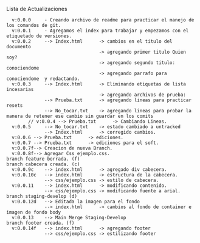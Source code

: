 Lista de Actualizaciones

      v:0.0.0     - Creando archivo de readme para practicar el manejo de los comandos de git.
      v:0.0.1     - Agregamos el index para trabajar y empezamos con el etiquetado de versiones.
      v:0.0.2     --> Index.html      -> cambios en el titulo del documento
                                      -> agregando primer titulo Quien soy?
                                      -> agregando segundo titulo:    conociendome
                                      -> agregando parrafo para conociendome  y redactando. 
      v:0.0.3     --> Index.html      -> Eliminando etiquetas de lista incesarias
                                      -> agregando archivos de prueba:
                  --> Prueba.txt      -> agregando lineas para practicar resets
                  --> No_tocar.txt    -> agregando lineas para probar la  manera de retener ese cambio sin guardar en los comits
            // v:0.0.4 --> Prueba.txt      -> Cambiando Lineas.
      v:0.0.5     --> No_tocar.txt    -> estado cambiado a untracked
                  --> Index.html      -> corregido cambios.
      v:0.0.6 --> Prueba.txt      -> ediciones.
      v:0.0.7 --> Prueba.txt      -> ediciones para el soft.
      v:0.0.7f--> Creacion de nueva Branch.
      v:0.0.8f--> Agregar Css ejemplo.css.
    branch feature borrada. (f)
    branch cabecera creada. (c)
      v:0.0.9c    --> index.html      -> agregado div cabecera.
      v:0.0.10c   --> index.html      -> estructura de la cabecera.
                  --> css/ejemplo.css -> estilo de cabecera.
      v:0.0.11    --> index.html      -> modificando contenido.
                  --> css/ejemplo.css -> modificando fuente a arial.
    branch staging-develop (d)
      v:0.0.12d   --> Editada la imagen para el fondo
                  --> index.html      -> cambios al fondo de container e imagen de fondo body
      v:0.0.13    --> Main Merge Staging-Develop
    branch footer creada. (f)
      v:0.0.14f   --> index.html      -> agregando footer
                  --> css/ejemplo.css -> estilizando footer